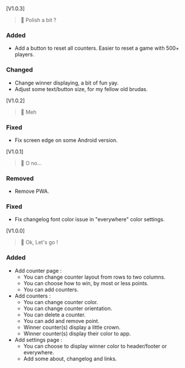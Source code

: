 [V1.0.3]  
> 💄 Polish a bit ?

### Added
- Add a button to reset all counters. Easier to reset a game with 500+ players.

### Changed
- Change winner displaying, a bit of fun yay.
- Adjust some text/button size, for my fellow old brudas.

[V1.0.2]  
> 🐛 Meh

### Fixed
- Fix screen edge on some Android version.

[V1.0.1]  
> 🐛 O no...

### Removed
- Remove PWA.

### Fixed
- Fix changelog font color issue in "everywhere" color settings.

[V1.0.0]  
> 🚀 Ok, Let's go !

### Added
- Add counter page :
  - You can change counter layout from rows to two columns.
  - You can choose how to win, by most or less points.
  - You can add counters.
- Add counters :
  - You can change counter color.
  - You can change counter orientation.
  - You can delete a counter.
  - You can add and remove point.
  - Winner counter(s) display a little crown.
  - Winner counter(s) display their color to app.
- Add settings page :
  - You can choose to display winner color to header/footer or everywhere.
  - Add some about, changelog and links.
